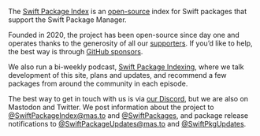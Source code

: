 The [Swift Package Index](https://swiftpackageindex.com) is an [open-source](https://github.com/SwiftPackageIndex/SwiftPackageIndex-Server) index for Swift packages that support the Swift Package Manager.

Founded in 2020, the project has been open-source since day one and operates thanks to the generosity of all our [supporters](https://swiftpackageindex.com/supporters). If you’d like to help, the best way is through [GitHub sponsors](https://github.com/sponsors/SwiftPackageIndex).

We also run a bi-weekly podcast, [Swift Package Indexing](https://swiftpackageindexing.transistor.fm/), where we talk development of this site, plans and updates, and recommend a few packages from around the community in each episode.

The best way to get in touch with us is via [our Discord](https://discord.gg/vQRb6KkYRw), but we are also on Mastodon and Twitter. We post information about the project to [@SwiftPackageIndex@mas.to](https://mas.to/@SwiftPackageIndex) and [@SwiftPackages](https://twitter.com/SwiftPackages), and package release notifications to [@SwiftPackageUpdates@mas.to](https://mas.to/@SwiftPackageUpdates) and [@SwiftPkgUpdates](https://twitter.com/SwiftPkgUpdates).
